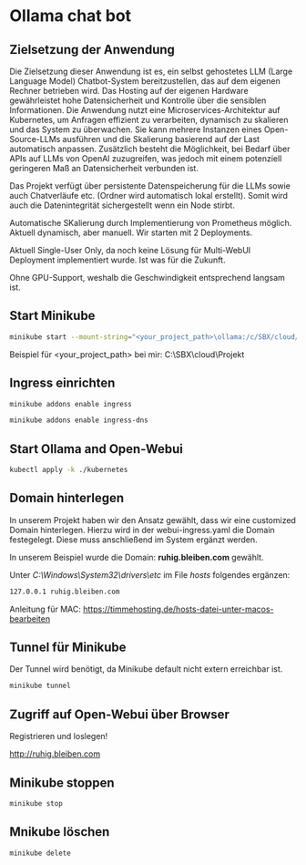 # Ollama chat bot

## Zielsetzung der Anwendung
Die Zielsetzung dieser Anwendung ist es, ein selbst gehostetes LLM (Large Language
Model) Chatbot-System bereitzustellen, das auf dem eigenen Rechner betrieben wird.
Das Hosting auf der eigenen Hardware gewährleistet hohe Datensicherheit und Kontrolle
über die sensiblen Informationen. Die Anwendung nutzt eine Microservices-Architektur
auf Kubernetes, um Anfragen effizient zu verarbeiten, dynamisch zu skalieren und das
System zu überwachen. Sie kann mehrere Instanzen eines Open-Source-LLMs ausführen
und die Skalierung basierend auf der Last automatisch anpassen. Zusätzlich besteht die
Möglichkeit, bei Bedarf über APIs auf LLMs von OpenAI zuzugreifen, was jedoch mit
einem potenziell geringeren Maß an Datensicherheit verbunden ist.

Das Projekt verfügt über persistente Datenspeicherung für die LLMs sowie auch Chatverläufe etc. (Ordner wird automatisch lokal erstellt).
Somit wird auch die Datenintegrität sichergestellt wenn ein Node stirbt. 

Automatische SKalierung durch Implementierung von Prometheus möglich. Aktuell dynamisch, aber manuell. Wir starten mit 2 Deployments.

Aktuell Single-User Only, da noch keine Lösung für Multi-WebUI Deployment implementiert wurde. Ist was für die Zukunft.

Ohne GPU-Support, weshalb die Geschwindigkeit entsprechend langsam ist. 

## Start Minikube

```bash
minikube start --mount-string="<your_project_path>\ollama:/c/SBX/cloud/Projekt/ollama" --mount
```

Beispiel für <your_project_path> bei mir: C:\SBX\cloud\Projekt

## Ingress einrichten

```bash
minikube addons enable ingress
```

```bash
minikube addons enable ingress-dns
```

## Start Ollama and Open-Webui

```bash
kubectl apply -k ./kubernetes
```

## Domain hinterlegen

In unserem Projekt haben wir den Ansatz gewählt, dass wir eine customized Domain hinterlegen.
Hierzu wird in der webui-ingress.yaml die Domain festegelegt. Diese muss anschließend im System ergänzt werden.

In unserem Beispiel wurde die Domain: **ruhig.bleiben.com** gewählt.


Unter _C:\Windows\System32\drivers\etc_ im File _hosts_ folgendes ergänzen:

```bash
127.0.0.1 ruhig.bleiben.com
```

Anleitung für MAC: https://timmehosting.de/hosts-datei-unter-macos-bearbeiten

## Tunnel für Minikube
Der Tunnel wird benötigt, da Minikube default nicht extern erreichbar ist.

```bash
minikube tunnel
```

## Zugriff auf Open-Webui über Browser
Registrieren und loslegen!

http://ruhig.bleiben.com

## Minikube stoppen

```bash
minikube stop
```

## Mnikube löschen

```bash
minikube delete
```
